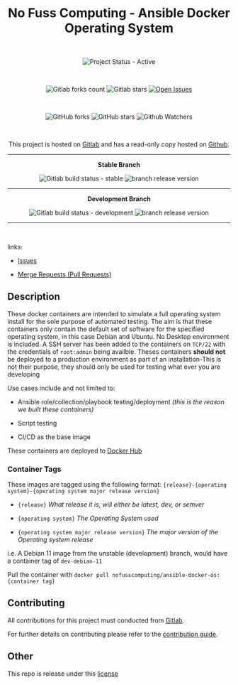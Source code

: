 <div align="center" width="100%">


# No Fuss Computing - Ansible Docker Operating System

<br>

![Project Status - Active](https://img.shields.io/badge/Project%20Status-Active-green?logo=gitlab&style=plastic) 

<br>

![Gitlab forks count](https://img.shields.io/badge/dynamic/json?label=Forks&query=%24.forks_count&url=https%3A%2F%2Fgitlab.com%2Fapi%2Fv4%2Fprojects%2F47330754%2F&color=ff782e&logo=gitlab&style=plastic) ![Gitlab stars](https://img.shields.io/badge/dynamic/json?label=Stars&query=%24.star_count&url=https%3A%2F%2Fgitlab.com%2Fapi%2Fv4%2Fprojects%2F47330754%2F&color=ff782e&logo=gitlab&style=plastic) [![Open Issues](https://img.shields.io/badge/dynamic/json?color=ff782e&logo=gitlab&style=plastic&label=Open%20Issues&query=%24.statistics.counts.opened&url=https%3A%2F%2Fgitlab.com%2Fapi%2Fv4%2Fprojects%2F47330754%2Fissues_statistics)](https://gitlab.com/nofusscomputing/projects/ansible/ansible_docker_os/-/issues)


<br>

![GitHub forks](https://img.shields.io/github/forks/NoFussComputing%2fansible_docker_os?logo=github&style=plastic&color=000000&labell=Forks) ![GitHub stars](https://img.shields.io/github/stars/NoFussComputing%2fansible_docker_os?color=000000&logo=github&style=plastic) ![Github Watchers](https://img.shields.io/github/watchers/NoFussComputing%2fansible_docker_os?color=000000&label=Watchers&logo=github&style=plastic)

<br>

This project is hosted on [Gitlab](https://gitlab.com/nofusscomputing/projects/ansible/ansible_docker_os) and has a read-only copy hosted on [Github](https://github.com/NoFussComputing/ansible_docker_os).


----

**Stable Branch**

![Gitlab build status - stable](https://img.shields.io/badge/dynamic/json?color=ff782e&label=Build&query=0.status&url=https%3A%2F%2Fgitlab.com%2Fapi%2Fv4%2Fprojects%2F47330754%2Fpipelines%3Fref%3Dmaster&logo=gitlab&style=plastic) ![branch release version](https://img.shields.io/badge/dynamic/yaml?color=ff782e&logo=gitlab&style=plastic&label=Release&query=%24.commitizen.version&url=https%3A//gitlab.com/nofusscomputing/projects/ansible/ansible_docker_os%2F-%2Fraw%2Fmaster%2F.cz.yaml) 

----

**Development Branch** 

![Gitlab build status - development](https://img.shields.io/badge/dynamic/json?color=ff782e&label=Build&query=0.status&url=https%3A%2F%2Fgitlab.com%2Fapi%2Fv4%2Fprojects%2F47330754%2Fpipelines%3Fref%3Ddevelopment&logo=gitlab&style=plastic) ![branch release version](https://img.shields.io/badge/dynamic/yaml?color=ff782e&logo=gitlab&style=plastic&label=Release&query=%24.commitizen.version&url=https%3A//gitlab.com/nofusscomputing/projects/ansible/ansible_docker_os%2F-%2Fraw%2Fdevelopment%2F.cz.yaml)

----
<br>

</div>

links:

- [Issues](https://gitlab.com/nofusscomputing/projects/ansible/ansible_docker_os/-/issues)

- [Merge Requests (Pull Requests)](https://gitlab.com/nofusscomputing/projects/ansible/ansible_docker_os/-/merge_requests)



## Description 

These docker containers are intended to simulate a full operating system install for the sole purpose of automated testing. The aim is that these containers only contain the default set of software for the specified operating system, in this case Debian and Ubuntu. No Desktop environment is included. A SSH server has been added to the containers on `TCP/22` with the credentials of `root:admin` being availble. Theses containers **should not** be deployed to a production environment as part of an installation-This is not their purpose, they should only be used for testing what ever you are developing

Use cases include and not limited to:

- Ansible role/collection/playbook testing/deployment *(this is the reason we built these containers)*

- Script testing

- CI/CD as the base image


These containers are deployed to [Docker Hub](https://hub.docker.com/r/nofusscomputing/ansible-docker-os)

### Container Tags

These images are tagged using the following format: `{release}-{operating system}-{operating system major release version}`

- `{release}` *What release it is, will either be latest, dev, or semver*

- `{operating system}` *The Operating System used*

- `{operating system major release version}` *The major version of the Operating system release*

i.e. A Debian 11 image from the unstable (development) branch, would have a container tag of `dev-debian-11`

Pull the container with `docker pull nofusscomputing/ansible-docker-os:{container tag}`


## Contributing
All contributions for this project must conducted from [Gitlab](https://gitlab.com/nofusscomputing/projects/ansible/ansible_docker_os).

For further details on contributing please refer to the [contribution guide](CONTRIBUTING.md).


## Other

This repo is release under this [license](LICENSE)

